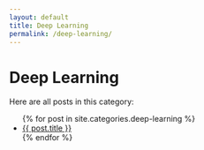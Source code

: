 ```yaml
---
layout: default
title: Deep Learning
permalink: /deep-learning/
---
```


# Deep Learning

Here are all posts in this category:

<ul>
  {% for post in site.categories.deep-learning %}
    <li><a href="{{ post.url | relative_url }}">{{ post.title }}</a></li>
  {% endfor %}
</ul>
